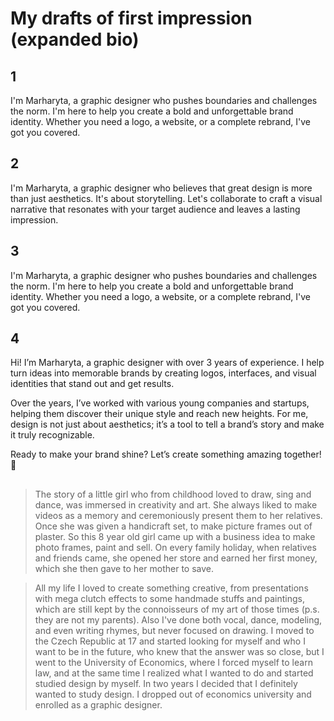 # My drafts of first impression (expanded bio)
## 1 
I'm Marharyta, a graphic designer who pushes boundaries and challenges the norm. I'm here to help you create a bold and unforgettable brand identity. Whether you need a logo, a website, or a complete rebrand, I've got you covered.
## 2 
I'm Marharyta, a graphic designer who believes that great design is more than just aesthetics. It's about storytelling. Let's collaborate to craft a visual narrative that resonates with your target audience and leaves a lasting impression.
## 3 
I'm Marharyta, a graphic designer who pushes boundaries and challenges the norm. I'm here to help you create a bold and unforgettable brand identity. Whether you need a logo, a website, or a complete rebrand, I've got you covered.

## 4 
Hi! I’m Marharyta, a graphic designer with over 3 years of experience. I help turn ideas into memorable brands by creating logos, interfaces, and visual identities that stand out and get results.  

Over the years, I’ve worked with various young companies and startups, helping them discover their unique style and reach new heights. For me, design is not just about aesthetics; it’s a tool to tell a brand’s story and make it truly recognizable.  

Ready to make your brand shine? Let’s create something amazing together! 🌟

##
> The story of a little girl who from childhood loved to draw, sing and dance, was immersed in creativity and art. She always liked to make videos as a memory and ceremoniously present them to her relatives. Once she was given a handicraft set, to make picture frames out of plaster. So this 8 year old girl came up with a business idea to make photo frames, paint and sell.
> On every family holiday, when relatives and friends came, she opened her store and earned her first money, which she then gave to her mother to save.

> All my life I loved to create something creative, from presentations with mega clutch effects to some handmade stuffs and paintings, which are still kept by the connoisseurs of my art of those times (p.s. they are not my parents). Also I've done both vocal, dance, modeling, and even writing rhymes, but never focused on drawing. 
> I moved to the Czech Republic at 17 and started looking for myself and who I want to be in the future, who knew that the answer was so close, but I went to the University of Economics, where I forced myself to learn law, and at the same time I realized what I wanted to do and started studied design by myself.
> In two years I decided that I definitely wanted to study design. I dropped out of economics university and enrolled as a graphic designer.
